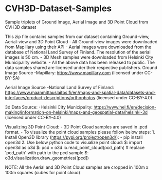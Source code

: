 # CVH3D-Dataset-Samples
Sample triplets of Ground Image, Aerial Image and 3D Point Cloud from CVH3D dataset

This zip file contains samples from our dataset containing Ground-view, Aerial-view and 3D Point Cloud
	- All Ground-view images were downloaded from Mapillary using their API
	- Aerial images were downloaded from the database of National Land Survey of Finland. The resolution of the aerial images is 50 cm.
	- 3D Mesh samples were downloaded from Helsinki City Municipality website.
	- All the above data has been released to public. The data samples shared are licensed under their respective publishers.
Ground Image Source
-Mapillary: https://www.mapillary.com (licensed under CC-BY-SA)
 
Aerial Image Source
-National Land Survey of Finland: https://www.maanmittauslaitos.fi/en/maps-and-spatial-data/datasets-and-interfaces/product-descriptions/orthophotos (licensed under CC-BY-4.0)
 
3d Data Source:
-Helsinki City Municipality: https://www.hel.fi/en/decision-making/information-on-helsinki/maps-and-geospatial-data/helsinki-3d (licensed under CC-BY-4.0)


Visualizing 3D Point Cloud:
	- 3D Point Cloud samples are saved in .pcd format.
	- To visualize the point cloud samples please follow below steps:
	1. Install Open3D library (https://pypi.org/project/open3d/):
		- pip install open3d
	2. Use below python code to visualize point cloud:
		$: import open3d as o3d
		$: pcd = o3d.io.read_point_cloud(pcd_path)  # replace 'pcd_path' with path to the pcd sample
		$: o3d.visualization.draw_geometries([pcd])

NOTE: All the Aerial and 3D Point Cloud samples are cropped in 100m x 100m squares (cubes for point cloud)
